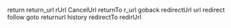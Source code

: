 return
return_url
rUrl
CancelUrl
returnTo
r_url
goback
redirectUrl
url
redirect
follow
goto
returnurl
history
redirectTo
redirUrl
